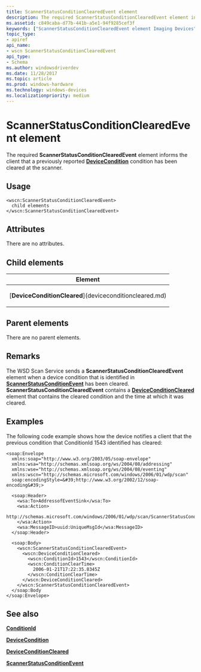 ```yaml
---
title: ScannerStatusConditionClearedEvent element
description: The required ScannerStatusConditionClearedEvent element informs the client that a previously reported DeviceCondition condition has been cleared at the scanner.
ms.assetid: c849caba-d77b-441b-a5e1-94f9285cef3f
keywords: ["ScannerStatusConditionClearedEvent element Imaging Devices"]
topic_type:
- apiref
api_name:
- wscn ScannerStatusConditionClearedEvent
api_type:
- Schema
ms.author: windowsdriverdev
ms.date: 11/28/2017
ms.topic: article
ms.prod: windows-hardware
ms.technology: windows-devices
ms.localizationpriority: medium
---
```


# ScannerStatusConditionClearedEvent element


The required **ScannerStatusConditionClearedEvent** element informs the client that a previously reported [**DeviceCondition**](devicecondition.md) condition has been cleared at the scanner.

Usage
-----

``` syntax
<wscn:ScannerStatusConditionClearedEvent>
  child elements
</wscn:ScannerStatusConditionClearedEvent>
```

Attributes
----------

There are no attributes.

## Child elements


<table>
<colgroup>
<col width="100%" />
</colgroup>
<thead>
<tr class="header">
<th>Element</th>
</tr>
</thead>
<tbody>
<tr class="odd">
<td><p>[<strong>DeviceConditionCleared</strong>](deviceconditioncleared.md)</p></td>
</tr>
</tbody>
</table>

## Parent elements


There are no parent elements.

Remarks
-------

The WSD Scan Service sends a **ScannerStatusConditionClearedEvent** element when a device condition that is identified in [**ScannerStatusConditionEvent**](scannerstatusconditionevent.md) has been cleared. **ScannerStatusConditionClearedEvent** contains a [**DeviceConditionCleared**](deviceconditioncleared.md) element that contains the cleared condition and the time at which it was cleared.

Examples
--------

The following code example shows how the device notifies a client that the previous condition that ConditionId 1543 identified has cleared:

```
<soap:Envelope
  xmlns:soap="http://www.w3.org/2003/05/soap-envelope"
  xmlns:wsa="http://schemas.xmlsoap.org/ws/2004/08/addressing"
  xmlns:wse="http://schemas.xmlsoap.org/ws/2004/08/eventing"
  xmlns:wscn="http://schemas.microsoft.com/windows/2006/01/wdp/scan"
  soap:encodingStyle=&#39;http://www.w3.org/2002/12/soap-encoding&#39;>

  <soap:Header>
    <wsa:To>AddressofEventSink</wsa:To>
    <wsa:Action>
      http://schemas.microsoft.com/windows/2006/01/wdp/scan/ScannerStatusConditionClearedEvent
    </wsa:Action>
    <wsa:MessageID>uuid:UniqueMsgId</wsa:MessageID>
  </soap:Header>

  <soap:Body>
    <wscn:ScannerStatusConditionClearedEvent>
      <wscn:DeviceConditionCleared>
        <wscn:ConditionId>1543</wscn:ConditionId>
        <wscn:ConditionClearTime>
          2006-01-21T17:22:35.8345Z
        </wscn:ConditionClearTime>
      </wscn:DeviceConditionCleared>
    </wscn:ScannerStatusConditionClearedEvent>
  </soap:Body
</soap:Envelope>
```

## <span id="see_also"></span>See also


[**ConditionId**](conditionid.md)

[**DeviceCondition**](devicecondition.md)

[**DeviceConditionCleared**](deviceconditioncleared.md)

[**ScannerStatusConditionEvent**](scannerstatusconditionevent.md)

 

 






